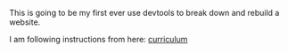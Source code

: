 This is going to be my first ever use devtools to break down and rebuild a website.

I am following instructions from here:  [curriculum](http://www.theodinproject.com/courses/web-development-101/lessons/html-css)
